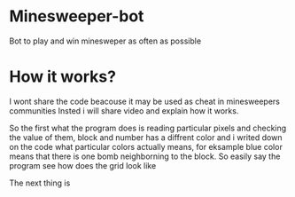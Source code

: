 # Minesweeper-bot

Bot to play and win minesweper as often as possible

# How it works? 
I wont share the code beacouse it may be used as cheat in minesweepers communities
Insted i will share video and explain how it works. 

So the first what the program does is reading particular pixels and checking the value of them, block and number
has a diffrent color and i writed down on the code what particular colors actually means, for eksample blue color means that there
is one bomb neighborning to the block. 
So easily say the program see how does the grid look like 

The next thing is 
